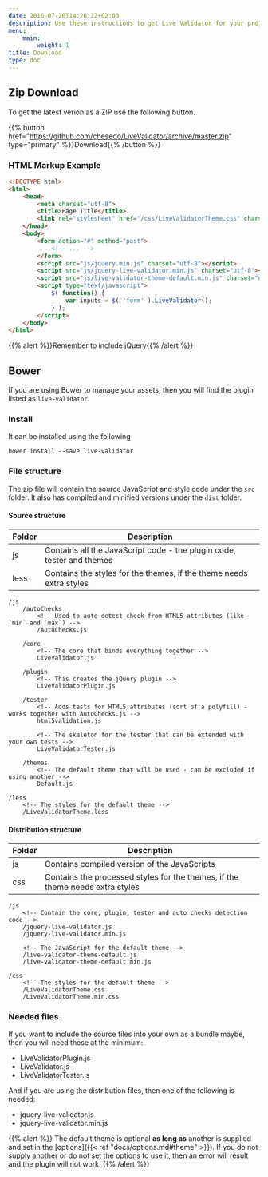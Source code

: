 ```yaml
---
date: 2016-07-20T14:26:22+02:00
description: Use these instructions to get Live Validator for your project
menu:
    main:
        weight: 1
title: Download
type: doc
---
```


## Zip Download
To get the latest verion as a ZIP use the following button.

{{% button href="https://github.com/chesedo/LiveValidator/archive/master.zip" type="primary" %}}Download{{% /button %}}

### HTML Markup Example
```html
<!DOCTYPE html>
<html>
    <head>
        <meta charset="utf-8">
        <title>Page Title</title>
        <link rel="stylesheet" href="/css/LiveValidatorTheme.css" charset="utf-8">
    </head>
    <body>
        <form action="#" method="post">
            <!-- ... -->
        </form>
        <script src="js/jquery.min.js" charset="utf-8"></script>
        <script src="js/jquery-live-validator.min.js" charset="utf-8"></script>
        <script src="js/live-validator-theme-default.min.js" charset="utf-8"></script>
        <script type="text/javascript">
            $( function() {
                var inputs = $( 'form' ).LiveValidator();
            } );
        </script>
    </body>
</html>
```
{{% alert %}}Remember to include jQuery{{% /alert %}}

## Bower
If you are using Bower to manage your assets, then you will find the plugin listed as `live-validator`.

### Install
It can be installed using the following
```
bower install --save live-validator
```

### File structure
The zip file will contain the source JavaScript and style code under the `src` folder. It also has compiled and minified versions under the `dist` folder.

#### Source structure
Folder | Description
-------|----------------------------------------------------------------------
js     | Contains all the JavaScript code - the plugin code, tester and themes
less   | Contains the styles for the themes, if the theme needs extra styles

```markup
/js
    /autoChecks
        <!-- Used to auto detect check from HTML5 attributes (like `min` and `max`) -->
        /AutoChecks.js

    /core
        <!-- The core that binds everything together -->
        LiveValidator.js

    /plugin
        <!-- This creates the jQuery plugin -->
        LiveValidatorPlugin.js

    /tester
        <!-- Adds tests for HTML5 attributes (sort of a polyfill) - works together with AutoChecks.js -->
        html5validation.js

        <!-- The skeleton for the tester that can be extended with your own tests -->
        LiveValidatorTester.js

    /themes
        <!-- The default theme that will be used - can be excluded if using another -->
        Default.js

/less
    <!-- The styles for the default theme -->
    /LiveValidatorTheme.less
```

#### Distribution structure
Folder | Description
-------|----------------------------------------------------------------------
js     | Contains compiled version of the JavaScripts
css    | Contains the processed styles for the themes, if the theme needs extra styles

```markup
/js
    <!-- Contain the core, plugin, tester and auto checks detection code -->
    /jquery-live-validator.js
    /jquery-live-validator.min.js

    <!-- The JavaScript for the default theme -->
    /live-validator-theme-default.js
    /live-validator-theme-default.min.js

/css
    <!-- The styles for the default theme -->
    /LiveValidatorTheme.css
    /LiveValidatorTheme.min.css
```

### Needed files
If you want to include the source files into your own as a bundle maybe, then you will need these at the minimum:

- LiveValidatorPlugin.js
- LiveValidator.js
- LiveValidatorTester.js

And if you are using the distribution files, then one of the following is needed:

- jquery-live-validator.js
- jquery-live-validator.min.js

{{% alert %}}
The default theme is optional **as long as** another is supplied and set in the [options]({{< ref "docs/options.md#theme" >}}). If you do not supply another or do not set the options to use it, then an error will result and the plugin will not work.
{{% /alert %}}
